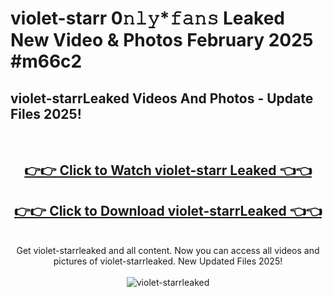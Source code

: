 # violet-starr 0𝚗𝚕𝚢*𝚏𝚊𝚗𝚜 Leaked New Video & Photos February 2025 #m66c2

<h2>violet-starrLeaked Videos And Photos - Update Files 2025!</h2>
<br>
<div align="center">
<h2><a href="https://mediaupload.pro?title=violet-starr&ref=11F" rel="nofollow">👉👉 Click to Watch violet-starr Leaked 👈👈</a></h2>
<h2><a href="https://mediaupload.pro?title=violet-starr&ref=11F" rel="nofollow">👉👉 Click to Download violet-starrLeaked 👈👈</a></h2>
<br>
Get violet-starrleaked and all content. Now you can access all videos and pictures of violet-starrleaked. New Updated Files 2025!
<br>
<br>
<a href="https://mediaupload.pro?title=violet-starr&ref=11F" rel="nofollow" data-target="animated-image.originalLink"><img src="https://i.ibb.co/Gkj2r4b/banner.png" alt="violet-starrleaked" style="max-width: 100%; display: inline-block;" data-target="animated-image.originalImage"></a>
</div>
<br>

